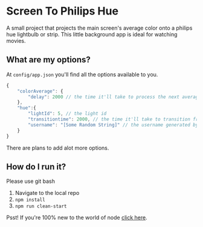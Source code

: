 # Screen To Philips Hue

A small project that projects the main screen's average color onto a philips hue lightbulb or strip. This little background app is ideal for watching movies.

## What are my options?

At `config/app.json` you'll find all the options available to you.

``` javascript
{
    "colorAverage": {
        "delay": 2000 // the time it'll take to process the next average (in milliseconds)
    },
    "hue":{
        "lightId": 5, // the light id
        "transitiontime": 2000, // the time it'll take to transition from color to color (in milliseconds)
        "username": "[Some Random String]" // the username generated by the hue api. This is used to authenticate a app.
    }
}
```

There are plans to add alot more options.

## How do I run it?

Please use git bash

1. Navigate to the local repo
1. `npm install`
1. `npm run clean-start`

Psst! If you're 100% new to the world of node [click here](https://nodeschool.io/#workshoppers).
